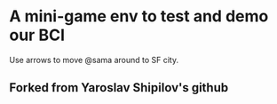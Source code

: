 # A mini-game env to test and demo our BCI
Use arrows to move @sama around to SF city.

## Forked from Yaroslav Shipilov's github